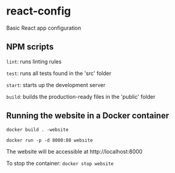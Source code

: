 # react-config
Basic React app configuration

## NPM scripts

`lint`: runs linting rules

`test`: runs all tests found in the 'src' folder

`start`: starts up the development server

`build`: builds the production-ready files in the 'public' folder

## Running the website in a Docker container

`docker build . -website`

`docker run -p -d 8000:80 website`

The website will be accessible at http://localhost:8000

To stop the container:
`docker stop website`